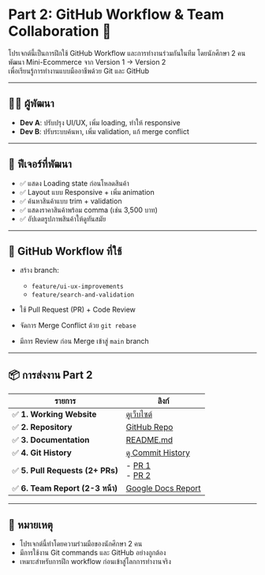 # Part 2: GitHub Workflow & Team Collaboration 🚀

โปรเจกต์นี้เป็นการฝึกใช้ GitHub Workflow และการทำงานร่วมกันในทีม โดยนักศึกษา 2 คน พัฒนา Mini-Ecommerce จาก Version 1 → Version 2  
เพื่อเรียนรู้การทำงานแบบมืออาชีพด้วย Git และ GitHub

---

## 👨‍💻 ผู้พัฒนา

- **Dev A**: ปรับปรุง UI/UX, เพิ่ม loading, ทำให้ responsive
- **Dev B**: ปรับระบบค้นหา, เพิ่ม validation, แก้ merge conflict

---

## 🚀 ฟีเจอร์ที่พัฒนา

- ✅ แสดง Loading state ก่อนโหลดสินค้า
- ✅ Layout แบบ Responsive + เพิ่ม animation
- ✅ ค้นหาสินค้าแบบ trim + validation
- ✅ แสดงราคาสินค้าพร้อม comma (เช่น 3,500 บาท)
- ✅ อัปเดตรูปภาพสินค้าให้ดูทันสมัย

---

## 🔄 GitHub Workflow ที่ใช้

- สร้าง branch:  
  - `feature/ui-ux-improvements`  
  - `feature/search-and-validation`

- ใช้ Pull Request (PR) + Code Review
- จัดการ Merge Conflict ด้วย `git rebase`
- มีการ Review ก่อน Merge เข้าสู่ `main` branch

---

## 📦 การส่งงาน Part 2

| รายการ | ลิงก์ |
|--------|-------|
| ✅ **1. Working Website** | [ดูเว็บไซต์](https://nanthawat67.github.io/mini-ecommerce-collaboration/) |
| ✅ **2. Repository** | [GitHub Repo](https://github.com/Nanthawat67/mini-ecommerce-collaboration) |
| ✅ **3. Documentation** | [README.md](https://github.com/Nanthawat67/mini-ecommerce-collaboration/blob/main/README.md) |
| ✅ **4. Git History** | [ดู Commit History](https://github.com/Nanthawat67/mini-ecommerce-collaboration/commits/main) |
| ✅ **5. Pull Requests (2+ PRs)** | - [PR 1](https://github.com/Nanthawat67/mini-ecommerce-collaboration/pull/1) <br> - [PR 2](https://github.com/Nanthawat67/mini-ecommerce-collaboration/pull/2) |
| ✅ **6. Team Report (2-3 หน้า)** | [Google Docs Report](https://docs.google.com/document/d/13lBeQcLHVhunUlB0Jh8SEwQNqMW4fhKvkAQpgcM_Bq0/edit?usp=sharing) |

---

## 📝 หมายเหตุ

- โปรเจกต์นี้ทำโดยความร่วมมือของนักศึกษา 2 คน
- มีการใช้งาน Git commands และ GitHub อย่างถูกต้อง
- เหมาะสำหรับการฝึก workflow ก่อนเข้าสู่โลกการทำงานจริง
